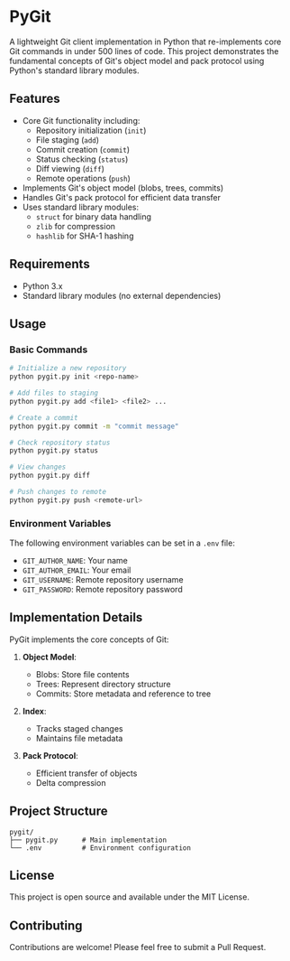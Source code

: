 # PyGit

A lightweight Git client implementation in Python that re-implements core Git commands in under 500 lines of code. This project demonstrates the fundamental concepts of Git's object model and pack protocol using Python's standard library modules.

## Features

- Core Git functionality including:
  - Repository initialization (`init`)
  - File staging (`add`)
  - Commit creation (`commit`)
  - Status checking (`status`)
  - Diff viewing (`diff`)
  - Remote operations (`push`)
- Implements Git's object model (blobs, trees, commits)
- Handles Git's pack protocol for efficient data transfer
- Uses standard library modules:
  - `struct` for binary data handling
  - `zlib` for compression
  - `hashlib` for SHA-1 hashing

## Requirements

- Python 3.x
- Standard library modules (no external dependencies)

## Usage

### Basic Commands

```bash
# Initialize a new repository
python pygit.py init <repo-name>

# Add files to staging
python pygit.py add <file1> <file2> ...

# Create a commit
python pygit.py commit -m "commit message"

# Check repository status
python pygit.py status

# View changes
python pygit.py diff

# Push changes to remote
python pygit.py push <remote-url>
```

### Environment Variables

The following environment variables can be set in a `.env` file:

- `GIT_AUTHOR_NAME`: Your name
- `GIT_AUTHOR_EMAIL`: Your email
- `GIT_USERNAME`: Remote repository username
- `GIT_PASSWORD`: Remote repository password

## Implementation Details

PyGit implements the core concepts of Git:

1. **Object Model**:
   - Blobs: Store file contents
   - Trees: Represent directory structure
   - Commits: Store metadata and reference to tree

2. **Index**:
   - Tracks staged changes
   - Maintains file metadata

3. **Pack Protocol**:
   - Efficient transfer of objects
   - Delta compression

## Project Structure

```
pygit/
├── pygit.py      # Main implementation
└── .env          # Environment configuration
```

## License

This project is open source and available under the MIT License.

## Contributing

Contributions are welcome! Please feel free to submit a Pull Request. 
